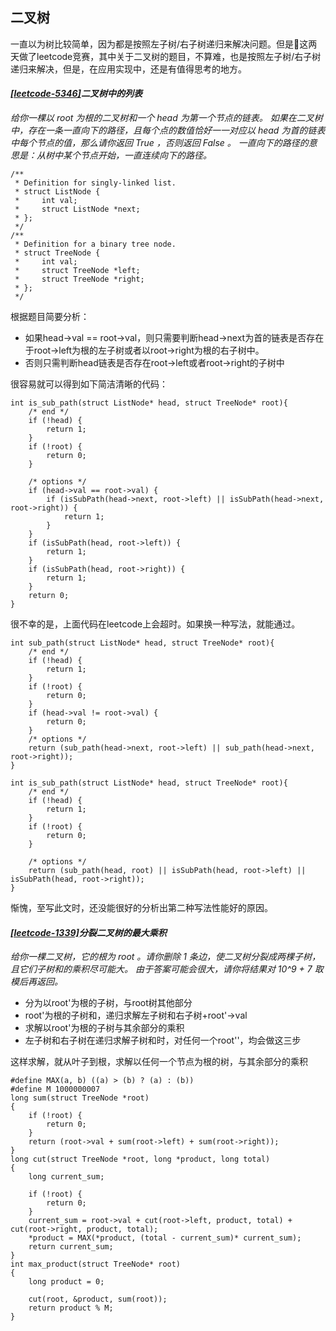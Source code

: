## 二叉树
一直以为树比较简单，因为都是按照左子树/右子树递归来解决问题。但是这两天做了leetcode竞赛，其中关于二叉树的题目，不算难，也是按照左子树/右子树递归来解决，但是，在应用实现中，还是有值得思考的地方。

#### *[\[leetcode-5346\]](https://leetcode-cn.com/problems/linked-list-in-binary-tree/)二叉树中的列表*
*给你一棵以 root 为根的二叉树和一个 head 为第一个节点的链表。
如果在二叉树中，存在一条一直向下的路径，且每个点的数值恰好一一对应以 head 为首的链表中每个节点的值，那么请你返回 True ，否则返回 False 。
一直向下的路径的意思是：从树中某个节点开始，一直连续向下的路径。*
```
/**
 * Definition for singly-linked list.
 * struct ListNode {
 *     int val;
 *     struct ListNode *next;
 * };
 */
/**
 * Definition for a binary tree node.
 * struct TreeNode {
 *     int val;
 *     struct TreeNode *left;
 *     struct TreeNode *right;
 * };
 */
```
根据题目简要分析：

* 如果head->val == root->val，则只需要判断head->next为首的链表是否存在于root->left为根的左子树或者以root->right为根的右子树中。
* 否则只需判断head链表是否存在root->left或者root->right的子树中

很容易就可以得到如下简洁清晰的代码：
```
int is_sub_path(struct ListNode* head, struct TreeNode* root){
    /* end */
    if (!head) {
        return 1;
    }
    if (!root) {
        return 0;
    }
    
    /* options */
    if (head->val == root->val) {
        if (isSubPath(head->next, root->left) || isSubPath(head->next, root->right)) {
            return 1;
        }
    }
    if (isSubPath(head, root->left)) {
        return 1;
    }
    if (isSubPath(head, root->right)) {
        return 1;
    }
    return 0;
}
```

很不幸的是，上面代码在leetcode上会超时。如果换一种写法，就能通过。

```
int sub_path(struct ListNode* head, struct TreeNode* root){
    /* end */
    if (!head) {
        return 1;
    }
    if (!root) {
        return 0;
    }
    if (head->val != root->val) {
        return 0;
    }
    /* options */
    return (sub_path(head->next, root->left) || sub_path(head->next, root->right));
}

int is_sub_path(struct ListNode* head, struct TreeNode* root){
    /* end */
    if (!head) {
        return 1;
    }
    if (!root) {
        return 0;
    }

    /* options */
    return (sub_path(head, root) || isSubPath(head, root->left) || isSubPath(head, root->right));
}
```
惭愧，至写此文时，还没能很好的分析出第二种写法性能好的原因。


#### *[\[leetcode-1339\]](https://leetcode-cn.com/problems/maximum-product-of-splitted-binary-tree/)分裂二叉树的最大乘积*
*给你一棵二叉树，它的根为 root 。请你删除 1 条边，使二叉树分裂成两棵子树，且它们子树和的乘积尽可能大。
由于答案可能会很大，请你将结果对 10^9 + 7 取模后再返回。*

* 分为以root'为根的子树，与root树其他部分
* root'为根的子树和，递归求解左子树和右子树+root'->val
* 求解以root'为根的子树与其余部分的乘积
* 左子树和右子树在递归求解子树和时，对任何一个root''，均会做这三步

这样求解，就从叶子到根，求解以任何一个节点为根的树，与其余部分的乘积

```
#define MAX(a, b) ((a) > (b) ? (a) : (b))
#define M 1000000007
long sum(struct TreeNode *root)
{
    if (!root) {
        return 0;
    }
    return (root->val + sum(root->left) + sum(root->right));
}
long cut(struct TreeNode *root, long *product, long total)
{
    long current_sum;

    if (!root) {
        return 0;
    }
    current_sum = root->val + cut(root->left, product, total) + cut(root->right, product, total);
    *product = MAX(*product, (total - current_sum)* current_sum);
    return current_sum;
}
int max_product(struct TreeNode* root)
{
    long product = 0;

    cut(root, &product, sum(root));
    return product % M;
}
```